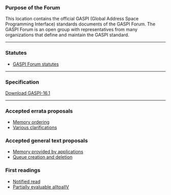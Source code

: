 ### Purpose of the Forum

This location contains the official GASPI (Global Address Space Programming Interface)
standards documents of the GASPI Forum. The GASPI Forum is an open group with representatives
from many organizations that define and maintain the GASPI standard.

***

### Statutes
- [GASPI Forum statutes](statutes)


***

### Specification

[Download GASPI-16.1](https://raw.githubusercontent.com/GASPI-Forum/GASPI-Forum.github.io/master/standards/GASPI-16.1.pdf)

***

### Accepted errata proposals
- [Memory ordering](proposals/memory_model.pdf)
- [Various clarifications](proposals/standard_fixes.pdf)

### Accepted general text proposals
- [Memory provided by applications](proposals/application_provided_memory.pdf)
- [Queue creation and deletion](proposals/proposal_queues_creation.pdf)

### First readings
- [Notified read](readings/read_notify_gaspi.pdf)
- [Partially evaluable alltoallV](readings/alltoall_gaspi_style.pdf)
